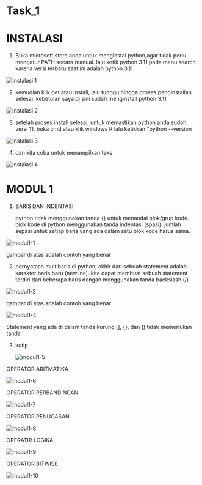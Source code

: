 # Task_1

# INSTALASI

1. Buka microsoft store anda untuk menginstal python,agar tidak perlu mengatur PATH secara manual. lalu ketik python 3.11 pada menu search karena versi terbaru saat ini adalah python 3.11

![instalasi 1](https://user-images.githubusercontent.com/93004934/224473997-eb88a6dd-24ac-41e9-ac15-82a0a081afc6.png)



2. kemudian klik get atau install, lalu tunggu hingga proses penginstallan selesai. kebetulan saya di sini sudah menginstall python 3.11

![instalasi 2](https://user-images.githubusercontent.com/93004934/224474041-d673a4ef-7207-4023-b69a-8f8d785bd8c5.png)



3. setelah proses install selesai, untuk memastikan python anda sudah versi 11, buka cmd atau klik windows R lalu ketikkan "python --version

![instalasi 3](https://user-images.githubusercontent.com/93004934/224474418-65d2301f-dd0e-4df6-aa96-173ac3be9a0f.png)

4. dan kita coba untuk menampilkan teks

![instalasi 4](https://user-images.githubusercontent.com/93004934/224541546-91c56188-3c0f-46ff-8bf8-d2335b46e061.png)

# MODUL 1

1. BARIS DAN INDENTASI

   python tidak menggunakan tanda {} untuk menandai blok/grup kode. blok kode di python menggunakan tanda indentasi (spasi). jumlah sepasi untuk setiap baris yang ada      dalam satu blok kode harus sama.
   
![modul1-1](https://user-images.githubusercontent.com/93004934/224542734-f8bd3385-bb85-4b4d-b8cd-5c2e96fb31f7.png)

gambar di atas adalah contoh yang benar

2. pernyataan multibaris 
   di python, akhir dari sebuah statement adalah karakter baris baru (newline). kita dapat membuat sebuah statement terdiri dari beberapa baris dengan menggunakan        tanda backslash (/)
   
![modul1-2](https://user-images.githubusercontent.com/93004934/224543101-cc3f3e21-4706-4a79-b445-aa1e1f131972.png)

gambar di atas adalah contoh yang benar

![modul1-4](https://user-images.githubusercontent.com/93004934/224544924-1d6feba4-701c-4c98-b9af-c603297b2b0b.png)


Statement yang ada di dalam tanda kurung [], {}, dan () tidak memerlukan tanda \.

3. kutip

   ![modul1-5](https://user-images.githubusercontent.com/93004934/224556213-a5acce98-c3b7-4c95-8c1d-1adf2daba51b.png)


OPERATOR ARITMATIKA

![modul1-6](https://user-images.githubusercontent.com/93004934/224676022-e3e8d827-cc59-4795-b1ec-ed642e22f695.png)

OPERATOR PERBANDINGAN

![modul1-7](https://user-images.githubusercontent.com/93004934/224683286-8e5e349e-7c0a-4d14-8cf0-d1e8097f2cf2.png)

OPERATOR PENUGASAN

![modul1-8](https://user-images.githubusercontent.com/93004934/224683459-098b66ea-e2a6-4c19-b9a9-0befd9a37235.png)

OPERATIR LOGIKA

![modul1-9](https://user-images.githubusercontent.com/93004934/224708772-aa8c85e6-ce48-4a5b-9e09-31e9248a2f8e.png)

OPERATOR BITWISE

![modul1-10](https://user-images.githubusercontent.com/93004934/224708982-47c0de21-805b-4b47-b297-41188d8c46d1.png)





   

